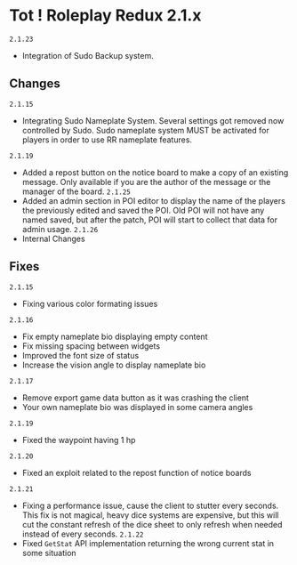 # Tot ! Roleplay Redux 2.1.x
`2.1.23`
- Integration of Sudo Backup system.
## Changes
`2.1.15`
- Integrating Sudo Nameplate System. Several settings got removed now controlled by Sudo. Sudo nameplate system MUST be activated for players in order to use RR nameplate features.

`2.1.19`
- Added a repost button on the notice board to make a copy of an existing message. Only available if you are the author of the message or the manager of the board.
`2.1.25`
- Added an admin section in POI editor to display the name of the players the previously edited and saved the POI. Old POI will not have any named saved, but after the patch, POI will start to collect that data for admin usage.
`2.1.26`
- Internal Changes
## Fixes
`2.1.15`
- Fixing various color formating issues

`2.1.16`
- Fix empty nameplate bio displaying empty content
- Fix missing spacing between widgets
- Improved the font size of status
- Increase the vision angle to display nameplate bio

`2.1.17`
- Remove export game data button as it was crashing the client
- Your own nameplate bio was displayed in some camera angles

`2.1.19`
- Fixed the waypoint having 1 hp

`2.1.20`
- Fixed an exploit related to the repost function of notice boards

`2.1.21`
- Fixing a performance issue, cause the client to stutter every seconds. This fix is not magical, heavy dice systems are expensive, but this will cut the constant refresh of the dice sheet to only refresh when needed instead of every seconds.
`2.1.22`
- Fixed `GetStat` API implementation returning the wrong current stat in some situation